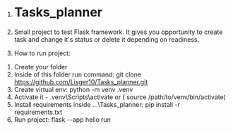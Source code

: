 1. # Tasks_planner

2. Small project to test Flask framework. It gives you opportunity to create task and change it's status or delete it depending on readiness.

3. How to run project:
1) Create your folder
2) Inside of this folder run command: git clone https://github.com/Lisger10/Tasks_planner.git 
3) Create virtual env: python -m venv .venv 
4) Activate it - .venv\Scripts\activate or (	source /path/to/venv/bin/activate) 
5) Install requirements inside ...\Tasks_planner: pip install -r requirements.txt 
6) Run project: flask --app hello run
